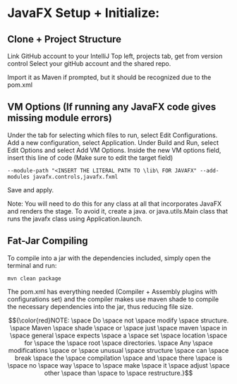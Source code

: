# JavaFX Setup + Initialize:

## Clone + Project Structure
Link GitHub account to your IntelliJ
Top left, projects tab, get from version control
Select your gitHub account and the shared repo.

Import it as Maven if prompted, but it should be recognized due to the pom.xml

## VM Options (If running any JavaFX code gives missing module errors)
Under the tab for selecting which files to run, select Edit Configurations.
Add a new configuration, select Application.
Under Build and Run, select Edit Options and select Add VM Options.
Inside the new VM options field, insert this line of code (Make sure to edit the target field)

```
--module-path "<INSERT THE LITERAL PATH TO \lib\ FOR JAVAFX" --add-modules javafx.controls,javafx.fxml
```

Save and apply.

Note: You will need to do this for any class at all that incorporates JavaFX and renders the stage.
To avoid it, create a java. or java.utils.Main class that runs the javafx class using Application.launch.

## Fat-Jar Compiling
To compile into a jar with the dependencies included, simply open the terminal and run:
```
mvn clean package
```
The pom.xml has everything needed (Compiler + Assembly plugins with configurations set) and the compiler makes use
maven shade to compile the necessary dependencies into the jar, thus reducing file size.

$${\color{red}NOTE: \space Do \space not \space modify \space structure. \space Maven \space shade \space or \space just \space maven \space in \space general \space expects \space a \space set \space location \space for \space the \space root \space directories. \space Any \space modifications \space or \space unusual \space structure \space can \space break \space the \space compilation \space and \space there \space is \space no \space way \space to \space make \space it \space adjust \space other \space than \space to \space restructure.}$$